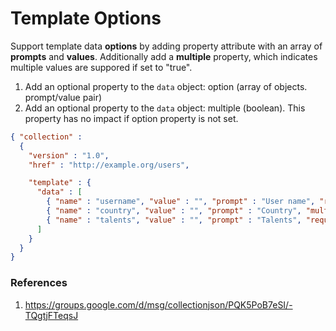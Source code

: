 # Template Options

Support template data **options** by adding property attribute with an array of **prompts** and **values**. Additionally add a **multiple** property, which indicates multiple values are suppored if set to "true".

1. Add an optional property to the <code>data</code> object: option (array of objects. prompt/value pair)
2. Add an optional property to the <code>data</code> object: multiple (boolean). This property has no impact if option property is not set.


```json
{ "collection" :
  {
    "version" : "1.0",
    "href" : "http://example.org/users",

    "template" : {
      "data" : [
        { "name" : "username", "value" : "", "prompt" : "User name", "required" : "true" },
        { "name" : "country", "value" : "", "prompt" : "Country", "multiple" : "false",  "options" : [ { "prompt" : "Germany", "value" : "de" }, { "prompt" : "Poland", "value" : "pl" } ] },
        { "name" : "talents", "value" : "", "prompt" : "Talents", "required" : "true", "multiple" : "true",  "options" : [ { "prompt" : "Swimming", "value" : "swimming" }, { "prompt" : "Climbing", "value" : "climbing" }, { "prompt" : "Socializing", "value" : "socializing" } ] }
      ]
    }
  }
}
```

### References
1. https://groups.google.com/d/msg/collectionjson/PQK5PoB7eSI/-TQgtjFTeqsJ
